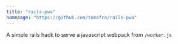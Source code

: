 ```yaml
---
title: "rails-pwa"
homepage: "https://github.com/tomafro/rails-pwa"
---
```

A simple rails hack to serve a javascript webpack from `/worker.js`
